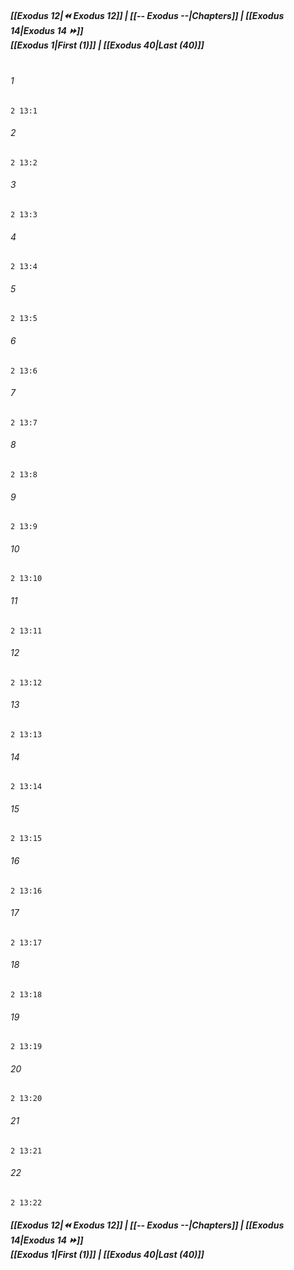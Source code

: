 
##### **[[Exodus 12|⏪ Exodus 12]] | [[-- Exodus --|Chapters]] | [[Exodus 14|Exodus 14 ⏩]]**<br>**[[Exodus 1|First (1)]] | [[Exodus 40|Last (40)]]**<br><br>

###### 1
``` verse
2 13:1
```
###### 2
``` verse
2 13:2
```
###### 3
``` verse
2 13:3
```
###### 4
``` verse
2 13:4
```
###### 5
``` verse
2 13:5
```
###### 6
``` verse
2 13:6
```
###### 7
``` verse
2 13:7
```
###### 8
``` verse
2 13:8
```
###### 9
``` verse
2 13:9
```
###### 10
``` verse
2 13:10
```
###### 11
``` verse
2 13:11
```
###### 12
``` verse
2 13:12
```
###### 13
``` verse
2 13:13
```
###### 14
``` verse
2 13:14
```
###### 15
``` verse
2 13:15
```
###### 16
``` verse
2 13:16
```
###### 17
``` verse
2 13:17
```
###### 18
``` verse
2 13:18
```
###### 19
``` verse
2 13:19
```
###### 20
``` verse
2 13:20
```
###### 21
``` verse
2 13:21
```
###### 22
``` verse
2 13:22
```

##### **[[Exodus 12|⏪ Exodus 12]] | [[-- Exodus --|Chapters]] | [[Exodus 14|Exodus 14 ⏩]]**<br>**[[Exodus 1|First (1)]] | [[Exodus 40|Last (40)]]**
